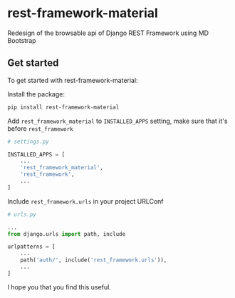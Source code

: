 # rest-framework-material

Redesign of the browsable api of Django REST Framework using MD Bootstrap

## Get started

To get started with rest-framework-material:

Install the package:

```bash
pip install rest-framework-material
```

Add `rest_framework_material` to `INSTALLED_APPS` setting, make sure that it's before `rest_framework`

```python
# settings.py

INSTALLED_APPS = [
    ...
    'rest_framework_material',
    'rest_framework',
    ...
]
```

Include `rest_framework.urls` in your project URLConf

```python
# urls.py

...
from django.urls import path, include

urlpatterns = [
    ...
    path('auth/', include('rest_framework.urls')),
    ...
]
```

I hope you that you find this useful.
